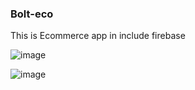 ### Bolt-eco
This is  Ecommerce app in include firebase

![image](https://user-images.githubusercontent.com/78578195/155929913-2437b222-0a73-47a6-b692-00b41929dc3f.png)


![image](https://user-images.githubusercontent.com/78578195/155930022-4a32f5da-145e-42e7-ae6b-3862759cad30.png)
